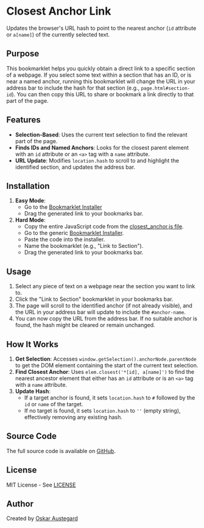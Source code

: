 # Closest Anchor Link

Updates the browser's URL hash to point to the nearest anchor (`id` attribute or `a[name]`) of the currently selected text.

## Purpose

This bookmarklet helps you quickly obtain a direct link to a specific section of a webpage. If you select some text within a section that has an ID, or is near a named anchor, running this bookmarklet will change the URL in your address bar to include the hash for that section (e.g., `page.html#section-id`). You can then copy this URL to share or bookmark a link directly to that part of the page.

## Features

-   **Selection-Based**: Uses the current text selection to find the relevant part of the page.
-   **Finds IDs and Named Anchors**: Looks for the closest parent element with an `id` attribute or an `<a>` tag with a `name` attribute.
-   **URL Update**: Modifies `location.hash` to scroll to and highlight the identified section, and updates the address bar.

## Installation

1.  **Easy Mode**:
    *   Go to the [Bookmarklet Installer](https://austegard.com/web-utilities/bookmarklet-installer.html?bookmarklet=closest_anchor.js)
    *   Drag the generated link to your bookmarks bar.
2.  **Hard Mode**:
    *   Copy the entire JavaScript code from the [closest_anchor.js file](https://github.com/oaustegard/bookmarklets/blob/main/closest_anchor.js).
    *   Go to the generic [Bookmarklet Installer](https://austegard.com/web-utilities/bookmarklet-installer.html).
    *   Paste the code into the installer.
    *   Name the bookmarklet (e.g., "Link to Section").
    *   Drag the generated link to your bookmarks bar.

## Usage

1.  Select any piece of text on a webpage near the section you want to link to.
2.  Click the "Link to Section" bookmarklet in your bookmarks bar.
3.  The page will scroll to the identified anchor (if not already visible), and the URL in your address bar will update to include the `#anchor-name`.
4.  You can now copy the URL from the address bar. If no suitable anchor is found, the hash might be cleared or remain unchanged.

## How It Works

1.  **Get Selection**: Accesses `window.getSelection().anchorNode.parentNode` to get the DOM element containing the start of the current text selection.
2.  **Find Closest Anchor**: Uses `elem.closest('*[id], a[name]')` to find the nearest ancestor element that either has an `id` attribute or is an `<a>` tag with a `name` attribute.
3.  **Update Hash**:
    *   If a target anchor is found, it sets `location.hash` to `#` followed by the `id` or `name` of the target.
    *   If no target is found, it sets `location.hash` to `''` (empty string), effectively removing any existing hash.

## Source Code

The full source code is available on [GitHub](https://github.com/oaustegard/bookmarklets/blob/main/closest_anchor.js).

## License

MIT License - See [LICENSE](https://github.com/oaustegard/bookmarklets/blob/main/LICENSE)

## Author

Created by [Oskar Austegard](https://austegard.com)
